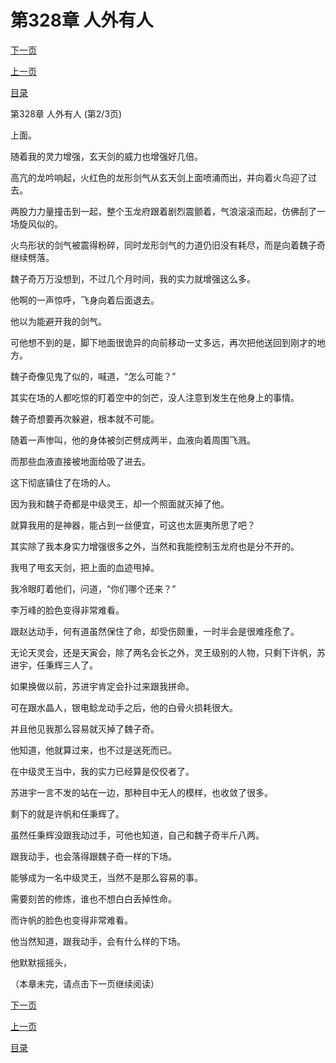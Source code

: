 <h1>第328章   人外有人</h1>
            <div><p><a href="./0983_%E7%AC%AC328%E7%AB%A0_%E4%BA%BA%E5%A4%96%E6%9C%89%E4%BA%BA.md">下一页</a></p><p><a href="./0981_%E7%AC%AC328%E7%AB%A0_%E4%BA%BA%E5%A4%96%E6%9C%89%E4%BA%BA.md">上一页</a></p><p><a href="../">目录</a></p></div>
            <div><p>第328章   人外有人 (第2/3页)</p><p>上面。</p><p>随着我的灵力增强，玄天剑的威力也增强好几倍。</p><p>高亢的龙吟响起，火红色的龙形剑气从玄天剑上面喷涌而出，并向着火鸟迎了过去。</p><p>两股力力量撞击到一起，整个玉龙府跟着剧烈震颤着，气浪滚滚而起，仿佛刮了一场旋风似的。</p><p>火鸟形状的剑气被震得粉碎，同时龙形剑气的力道仍旧没有耗尽，而是向着魏子奇继续劈落。</p><p>魏子奇万万没想到，不过几个月时间，我的实力就增强这么多。</p><p>他啊的一声惊呼，飞身向着后面退去。</p><p>他以为能避开我的剑气。</p><p>可他想不到的是，脚下地面很诡异的向前移动一丈多远，再次把他送回到刚才的地方。</p><p>魏子奇像见鬼了似的，喊道，“怎么可能？”</p><p>其实在场的人都吃惊的盯着空中的剑芒，没人注意到发生在他身上的事情。</p><p>魏子奇想要再次躲避，根本就不可能。</p><p>随着一声惨叫，他的身体被剑芒劈成两半，血液向着周围飞溅。</p><p>而那些血液直接被地面给吸了进去。</p><p>这下彻底镇住了在场的人。</p><p>因为我和魏子奇都是中级灵王，却一个照面就灭掉了他。</p><p>就算我用的是神器，能占到一丝便宜，可这也太匪夷所思了吧？</p><p>其实除了我本身实力增强很多之外，当然和我能控制玉龙府也是分不开的。</p><p>我甩了甩玄天剑，把上面的血迹甩掉。</p><p>我冷眼盯着他们，问道，“你们哪个还来？”</p><p>李万峰的脸色变得非常难看。</p><p>跟赵达动手，何有道虽然保住了命，却受伤颇重，一时半会是很难痊愈了。</p><p>无论天灵会，还是天寅会，除了两名会长之外，灵王级别的人物，只剩下许帆，苏进宇，任秉辉三人了。</p><p>如果换做以前，苏进宇肯定会扑过来跟我拼命。</p><p>可在跟水晶人，银电鲶龙动手之后，他的白骨火损耗很大。</p><p>并且他见我那么容易就灭掉了魏子奇。</p><p>他知道，他就算过来，也不过是送死而已。</p><p>在中级灵王当中，我的实力已经算是佼佼者了。</p><p>苏进宇一言不发的站在一边，那种目中无人的模样，也收敛了很多。</p><p>剩下的就是许帆和任秉辉了。</p><p>虽然任秉辉没跟我动过手，可他也知道，自己和魏子奇半斤八两。</p><p>跟我动手，也会落得跟魏子奇一样的下场。</p><p>能够成为一名中级灵王，当然不是那么容易的事。</p><p>需要刻苦的修炼，谁也不想白白丢掉性命。</p><p>而许帆的脸色也变得非常难看。</p><p>他当然知道，跟我动手，会有什么样的下场。</p><p>他默默摇摇头，</p><p>（本章未完，请点击下一页继续阅读）</p></div>
            <div><p><a href="./0983_%E7%AC%AC328%E7%AB%A0_%E4%BA%BA%E5%A4%96%E6%9C%89%E4%BA%BA.md">下一页</a></p><p><a href="./0981_%E7%AC%AC328%E7%AB%A0_%E4%BA%BA%E5%A4%96%E6%9C%89%E4%BA%BA.md">上一页</a></p><p><a href="../">目录</a></p></div>